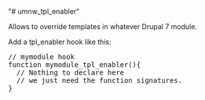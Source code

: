 "# umnw_tpl_enabler" 

Allows to override templates in whatever Drupal 7 module.

Add a tpl_enabler hook like this:

<pre>
// mymodule hook
function mymodule_tpl_enabler(){
  // Nothing to declare here
  // we just need the function signatures.
}
</pre>